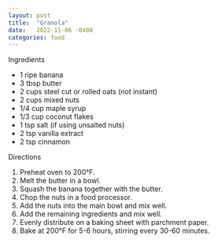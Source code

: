 ```yaml
---
layout: post
title:  "Granola"
date:   2022-11-06 -0400
categories: food
---
```


Ingredients

* 1 ripe banana
* 3 tbsp butter
* 2 cups steel cut or rolled oats (not instant)
* 2 cups mixed nuts
* 1/4 cup maple syrup
* 1/3 cup coconut flakes
* 1 tsp salt (if using unsalted nuts)
* 2 tsp vanilla extract
* 2 tsp cinnamon




Directions

1. Preheat oven to 200°F.
2. Melt the butter in a bowl.
3. Squash the banana together with the butter.
4. Chop the nuts in a food processor.
5. Add the nuts into the main bowl and mix well.
6. Add the remaining ingredients and mix well.
7. Evenly distribute on a baking sheet with parchment paper.
8. Bake at 200°F for 5-6 hours, stirring every 30-60 minutes.